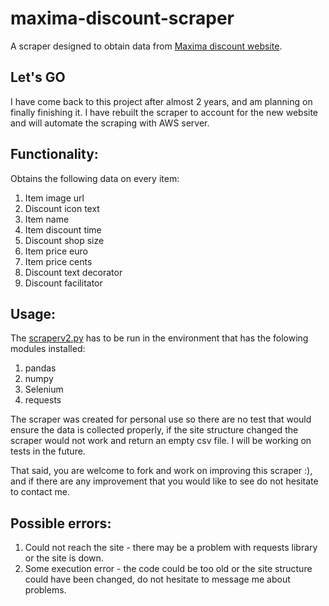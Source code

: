 # maxima-discount-scraper
A scraper designed to obtain data from [Maxima discount website](https://www.maxima.lt/akcijos).

## Let's GO
I have come back to this project after almost 2 years, and am planning on finally finishing it. I have rebuilt the scraper to account for the new website and will automate the scraping with AWS server.

## Functionality:
Obtains the following data on every item:
1. Item image url
2. Discount icon text
3. Item name
4. Item discount time
5. Discount shop size
6. Item price euro
7. Item price cents
8. Discount text decorator
9. Discount facilitator

## Usage:

The [scraperv2.py](scraperv2.py) has to be run in the environment that has the folowing modules installed:
1. pandas
2. numpy
3. Selenium
4. requests

The scraper was created for personal use so there are no test that would ensure the data is collected properly, if the site structure changed the scraper would not work and return an empty csv file. I will be working on tests in the future.

That said, you are welcome to fork and work on improving this scraper :), and if there are any improvement that you would like to see do not hesitate to contact me.

## Possible errors:

1. Could not reach the site - there may be a problem with requests library or the site is down.
2. Some execution error - the code could be too old or the site structure could have been changed, do not hesitate to message me about problems.
